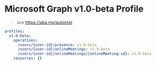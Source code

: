# Microsoft Graph v1.0-beta Profile

> see https://aka.ms/autorest

``` yaml
profiles:
  v1.0-beta:
    operations:
      /users/{user-id}/presence: v1.0-beta
      /users/{user-id}/onlineMeetings: v1.0-beta
      /users/{user-id}/onlineMeetings/{onlineMeeting-id}: v1.0-beta
    resources: {}

```
